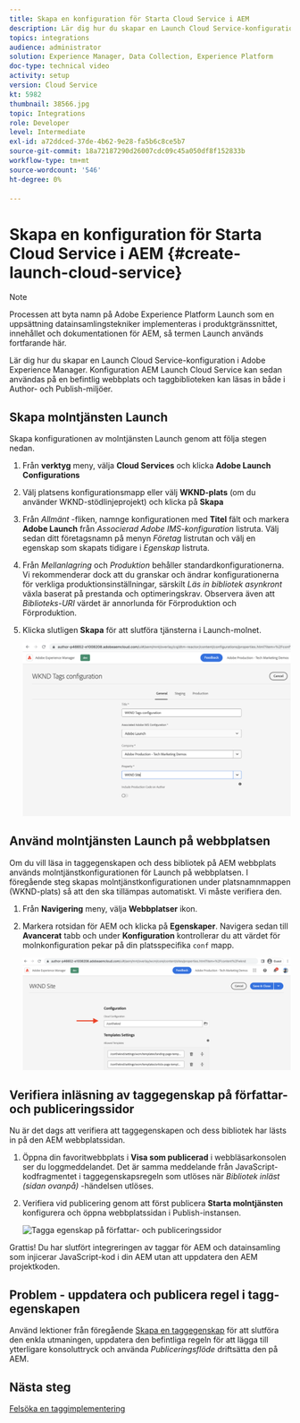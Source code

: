 ```yaml
---
title: Skapa en konfiguration för Starta Cloud Service i AEM
description: Lär dig hur du skapar en Launch Cloud Service-konfiguration i AEM. Konfigurationen av Launch-Cloud Servicen kan sedan tillämpas på en befintlig webbplats och taggbiblioteken kan läsas in både i författarmiljön och i publiceringsmiljön.
topics: integrations
audience: administrator
solution: Experience Manager, Data Collection, Experience Platform
doc-type: technical video
activity: setup
version: Cloud Service
kt: 5982
thumbnail: 38566.jpg
topic: Integrations
role: Developer
level: Intermediate
exl-id: a72ddced-37de-4b62-9e28-fa5b6c8ce5b7
source-git-commit: 18a72187290d26007cdc09c45a050df8f152833b
workflow-type: tm+mt
source-wordcount: '546'
ht-degree: 0%

---
```


# Skapa en konfiguration för Starta Cloud Service i AEM {#create-launch-cloud-service}

>[!NOTE]
>
>Processen att byta namn på Adobe Experience Platform Launch som en uppsättning datainsamlingstekniker implementeras i produktgränssnittet, innehållet och dokumentationen för AEM, så termen Launch används fortfarande här.

Lär dig hur du skapar en Launch Cloud Service-konfiguration i Adobe Experience Manager. Konfiguration AEM Launch Cloud Service kan sedan användas på en befintlig webbplats och taggbiblioteken kan läsas in både i Author- och Publish-miljöer.

## Skapa molntjänsten Launch

Skapa konfigurationen av molntjänsten Launch genom att följa stegen nedan.

1. Från **verktyg** meny, välja **Cloud Services** och klicka **Adobe Launch Configurations**

1. Välj platsens konfigurationsmapp eller välj **WKND-plats** (om du använder WKND-stödlinjeprojekt) och klicka på **Skapa**

1. Från _Allmänt_ -fliken, namnge konfigurationen med **Titel** fält och markera **Adobe Launch** från _Associerad Adobe IMS-konfiguration_ listruta. Välj sedan ditt företagsnamn på menyn _Företag_ listrutan och välj en egenskap som skapats tidigare i _Egenskap_ listruta.

1. Från _Mellanlagring_ och _Produktion_ behåller standardkonfigurationerna. Vi rekommenderar dock att du granskar och ändrar konfigurationerna för verkliga produktionsinställningar, särskilt _Läs in bibliotek asynkront_ växla baserat på prestanda och optimeringskrav. Observera även att _Biblioteks-URI_ värdet är annorlunda för Förproduktion och Förproduktion.

1. Klicka slutligen **Skapa** för att slutföra tjänsterna i Launch-molnet.

   ![Starta konfiguration av Cloud Services](assets/launch-cloud-services-config.png)

## Använd molntjänsten Launch på webbplatsen

Om du vill läsa in taggegenskapen och dess bibliotek på AEM webbplats används molntjänstkonfigurationen för Launch på webbplatsen. I föregående steg skapas molntjänstkonfigurationen under platsnamnmappen (WKND-plats) så att den ska tillämpas automatiskt. Vi måste verifiera den.

1. Från **Navigering** meny, välja **Webbplatser** ikon.

1. Markera rotsidan för AEM och klicka på **Egenskaper**. Navigera sedan till **Avancerat** tabb och under **Konfiguration** kontrollerar du att värdet för molnkonfiguration pekar på din platsspecifika `conf` mapp.

   ![Använd konfigurationen för Cloud Services på platsen](assets/apply-cloud-services-config-to-site.png)

## Verifiera inläsning av taggegenskap på författar- och publiceringssidor

Nu är det dags att verifiera att taggegenskapen och dess bibliotek har lästs in på den AEM webbplatssidan.

1. Öppna din favoritwebbplats i **Visa som publicerad** i webbläsarkonsolen ser du loggmeddelandet. Det är samma meddelande från JavaScript-kodfragmentet i taggegenskapsregeln som utlöses när _Bibliotek inläst (sidan ovanpå)_ -händelsen utlöses.

1. Verifiera vid publicering genom att först publicera **Starta molntjänsten** konfigurera och öppna webbplatssidan i Publish-instansen.

   ![Tagga egenskap på författar- och publiceringssidor](assets/tag-property-on-author-publish-pages.png)

Grattis! Du har slutfört integreringen av taggar för AEM och datainsamling som injicerar JavaScript-kod i din AEM utan att uppdatera den AEM projektkoden.

## Problem - uppdatera och publicera regel i tagg-egenskapen

Använd lektioner från föregående [Skapa en taggegenskap](./create-tag-property.md) för att slutföra den enkla utmaningen, uppdatera den befintliga regeln för att lägga till ytterligare konsoluttryck och använda _Publiceringsflöde_ driftsätta den på AEM.

## Nästa steg

[Felsöka en taggimplementering](debug-tags-implementation.md)
